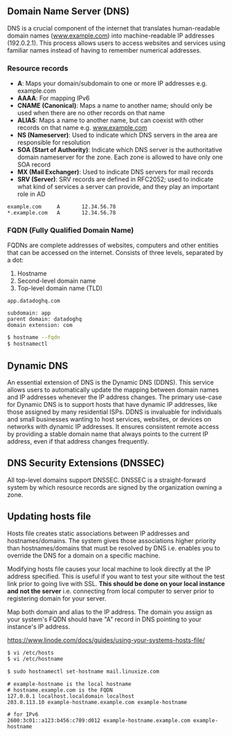 ## Domain Name Server (DNS)

DNS is a crucial component of the internet that translates human-readable domain names (www.example.com) into machine-readable IP addresses (192.0.2.1). This process allows users to access websites and services using familiar names instead of having to remember numerical addresses.

### Resource records

- **A**: Maps your domain/subdomain to one or more IP addresses e.g. example.com
- **AAAA**: For mapping IPv6
- **CNAME (Canonical)**: Maps a name to another name; should only be used when there are no other records on that name
- **ALIAS**: Maps a name to another name, but can coexist with other records on that name e.g. www.example.com
- **NS (Nameserver)**: Used to indicate which DNS servers in the area are responsible for resolution
- **SOA (Start of Authority)**: Indicate which DNS server is the authoritative domain nameserver for the zone. Each zone is allowed to have only one SOA record
- **MX (Mail Exchanger)**: Used to indicate DNS servers for mail records
- **SRV (Server)**: SRV records are defined in RFC2052; used to indicate what kind of services a server can provide, and they play an important role in AD

```
example.com     A       12.34.56.78
*.example.com   A       12.34.56.78
```

### FQDN (Fully Qualified Domain Name)

FQDNs are complete addresses of websites, computers and other entities that can be accessed on the internet. Consists of three levels, separated by a dot:

1. Hostname
2. Second-level domain name
3. Top-level domain name (TLD)

```
app.datadoghq.com

subdomain: app
parent domain: datadoghq
domain extension: com
```

```sh
$ hostname --fqdn
$ hostnamectl
```

## Dynamic DNS

An essential extension of DNS is the Dynamic DNS (DDNS). This service allows users to automatically update the mapping between domain names and IP addresses whenever the IP address changes. The primary use-case for Dynamic DNS is to support hosts that have dynamic IP addresses, like those assigned by many residential ISPs. DDNS is invaluable for individuals and small businesses wanting to host services, websites, or devices on networks with dynamic IP addresses. It ensures consistent remote access by providing a stable domain name that always points to the current IP address, even if that address changes frequently.

## DNS Security Extensions (DNSSEC)

All top-level domains support DNSSEC. DNSSEC is a straight-forward system by which resource records are signed by the organization owning a zone.

## Updating hosts file

Hosts file creates static associations between IP addresses and hostnames/domains. The system gives those associations higher priority than hostnames/domains that must be resolved by DNS i.e. enables you to override the DNS for a domain on a specific machine.

Modifying hosts file causes your local machine to look directly at the IP address specified. This is useful if you want to test your site without the test link prior to going live with SSL. **This should be done on your local instance and not the server** i.e. connecting from local computer to server prior to registering domain for your server.

Map both domain and alias to the IP address. The domain you assign as your system's FQDN should have "A" record in DNS pointing to your instance's IP address.

https://www.linode.com/docs/guides/using-your-systems-hosts-file/

```sh
$ vi /etc/hosts
$ vi /etc/hostname

$ sudo hostnamectl set-hostname mail.linuxize.com
```

```
# example-hostname is the local hostname
# hostname.example.com is the FQDN
127.0.0.1 localhost.localdomain localhost
203.0.113.10 example-hostname.example.com example-hostname

# for IPv6
2600:3c01::a123:b456:c789:d012 example-hostname.example.com example-hostname
```
